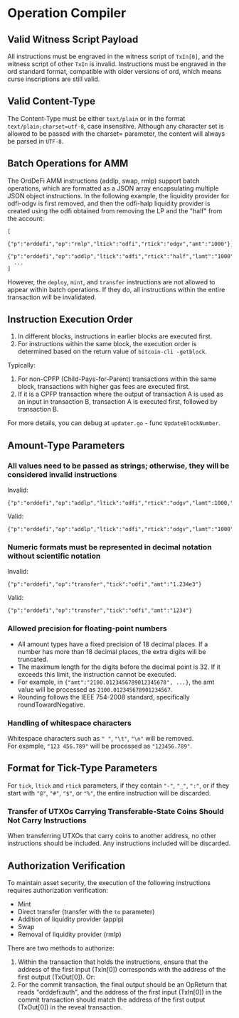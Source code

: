 # Operation Compiler

## Valid Witness Script Payload

All instructions must be engraved in the witness script of `TxIn[0]`, and the witness script of other `TxIn` is invalid.
Instructions must be engraved in the ord standard format, compatible with older versions of ord, which means curse inscriptions are still valid.

## Valid Content-Type

The Content-Type must be either `text/plain` or in the format `text/plain;charset=utf-8`, case insensitive.
Although any character set is allowed to be passed with the charset= parameter, the content will always be parsed in `UTF-8`.

## Batch Operations for AMM

The OrdDeFi AMM instructions (addlp, swap, rmlp) support batch operations, which are formatted as a JSON array encapsulating multiple JSON object instructions. In the following example, the liquidity provider for odfi-odgv is first removed, and then the odfi-halp liquidity provider is created using the odfi obtained from removing the LP and the "half" from the account:

```
[
  {"p":"orddefi","op":"rmlp","ltick":"odfi","rtick":"odgv","amt":"1000"},
  {"p":"orddefi","op":"addlp","ltick":"odfi","rtick":"half","lamt":"1000","ramt":"1000"},
  ...
]
```

However, the `deploy`, `mint`, and `transfer` instructions are not allowed to appear within batch operations. If they do, all instructions within the entire transaction will be invalidated.

## Instruction Execution Order

1. In different blocks, instructions in earlier blocks are executed first.  
2. For instructions within the same block, the execution order is determined based on the return value of `bitcoin-cli -getblock`.   

Typically:  

1. For non-CPFP (Child-Pays-for-Parent) transactions within the same block, transactions with higher gas fees are executed first.  
2. If it is a CPFP transaction where the output of transaction A is used as an input in transaction B, transaction A is executed first, followed by transaction B. 

For more details, you can debug at `updater.go` - func `UpdateBlockNumber`.

## Amount-Type Parameters

### All values need to be passed as strings; otherwise, they will be considered invalid instructions

Invalid:

```
{"p":"orddefi","op":"addlp","ltick":"odfi","rtick":"odgv","lamt":1000,"ramt":1000}
```

Valid:

```
{"p":"orddefi","op":"addlp","ltick":"odfi","rtick":"odgv","lamt":"1000","ramt":"1000"}
```

### Numeric formats must be represented in decimal notation without scientific notation

Invalid:

```
{"p":"orddefi","op":"transfer","tick":"odfi","amt":"1.234e3"}
```

Valid:

```
{"p":"orddefi","op":"transfer","tick":"odfi","amt":"1234"}
```

### Allowed precision for floating-point numbers

* All amount types have a fixed precision of 18 decimal places. If a number has more than 18 decimal places, the extra digits will be truncated.  
* The maximum length for the digits before the decimal point is 32. If it exceeds this limit, the instruction cannot be executed.  
* For example, in `{"amt":"2100.0123456789012345678", ...}`, the amt value will be processed as `2100.012345678901234567`.  
* Rounding follows the IEEE 754-2008 standard, specifically roundTowardNegative.  

### Handling of whitespace characters

Whitespace characters such as `" "`, `"\t"`, `"\n"` will be removed.  
For example, `"123 456.789"` will be processed as `"123456.789"`.

## Format for Tick-Type Parameters

For `tick`, `ltick` and `rtick` parameters, if they contain `"-"`, `"_"`, `":"`, or if they start with `"@"`, `"#"`, `"$"`, or `"%"`, the entire instruction will be discarded.  

### Transfer of UTXOs Carrying Transferable-State Coins Should Not Carry Instructions

When transferring UTXOs that carry coins to another address, no other instructions should be included. Any instructions included will be discarded.

## Authorization Verification

To maintain asset security, the execution of the following instructions requires authorization verification:

* Mint
* Direct transfer (transfer with the `to` parameter)
* Addition of liquidity provider (applp)
* Swap
* Removal of liquidity provider (rmlp)

There are two methods to authorize:

1. Within the transaction that holds the instructions, ensure that the address of the first input (TxIn[0]) corresponds with the address of the first output (TxOut[0]). Or:
2. For the commit transaction, the final output should be an OpReturn that reads "orddefi:auth", and the address of the first input (TxIn[0]) in the commit transaction should match the address of the first output (TxOut[0]) in the reveal transaction.